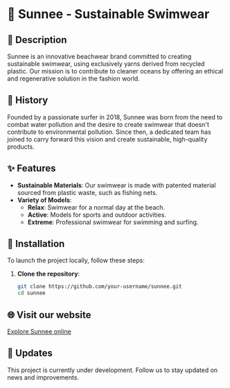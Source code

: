 # 🌊 Sunnee - Sustainable Swimwear

## 📝 Description
Sunnee is an innovative beachwear brand committed to creating sustainable swimwear, using exclusively yarns derived from recycled plastic. Our mission is to contribute to cleaner oceans by offering an ethical and regenerative solution in the fashion world.

## 🌱 History
Founded by a passionate surfer in 2018, Sunnee was born from the need to combat water pollution and the desire to create swimwear that doesn't contribute to environmental pollution. Since then, a dedicated team has joined to carry forward this vision and create sustainable, high-quality products.

## ✨ Features
- **Sustainable Materials**: Our swimwear is made with patented material sourced from plastic waste, such as fishing nets.
- **Variety of Models**:
  - **Relax**: Swimwear for a normal day at the beach.
  - **Active**: Models for sports and outdoor activities.
  - **Extreme**: Professional swimwear for swimming and surfing.

## 🚀 Installation
To launch the project locally, follow these steps:
1. **Clone the repository**:
   ```bash
   git clone https://github.com/your-username/sunnee.git
   cd sunnee
   ```

## 🌐 Visit our website
[Explore Sunnee online](https://mister-nothing00.github.io/Sunne/)

## 🔄 Updates
This project is currently under development. Follow us to stay updated on news and improvements.
